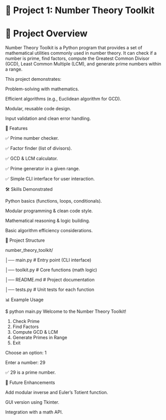# 📘 Project 1: Number Theory Toolkit


# 📝 Project Overview

Number Theory Toolkit is a Python program that provides a set of mathematical utilities commonly used in number theory. It can check if a number is prime, find factors, compute the Greatest Common Divisor (GCD), Least Common Multiple (LCM), and generate prime numbers within a range.

This project demonstrates:

Problem-solving with mathematics.

Efficient algorithms (e.g., Euclidean algorithm for GCD).

Modular, reusable code design.

Input validation and clean error handling.

🎯 Features

✅ Prime number checker.

✅ Factor finder (list of divisors).

✅ GCD & LCM calculator.

✅ Prime generator in a given range.

✅ Simple CLI interface for user interaction.

🛠️ Skills Demonstrated

Python basics (functions, loops, conditionals).

Modular programming & clean code style.

Mathematical reasoning & logic building.

Basic algorithm efficiency considerations.

📂 Project Structure

number_theory_toolkit/

│── main.py            # Entry point (CLI interface)

│── toolkit.py         # Core functions (math logic)

│── README.md          # Project documentation

│── tests.py           # Unit tests for each function

📊 Example Usage

$ python main.py
Welcome to the Number Theory Toolkit!

1. Check Prime
2. Find Factors
3. Compute GCD & LCM
4. Generate Primes in Range
5. Exit

Choose an option: 1

Enter a number: 29

✅ 29 is a prime number.

🚀 Future Enhancements

Add modular inverse and Euler’s Totient function.

GUI version using Tkinter.

Integration with a math API.


